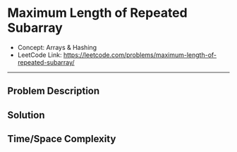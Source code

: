 # Maximum Length of Repeated Subarray

- Concept: Arrays & Hashing
- LeetCode Link: https://leetcode.com/problems/maximum-length-of-repeated-subarray/

---

## Problem Description

## Solution

## Time/Space Complexity

